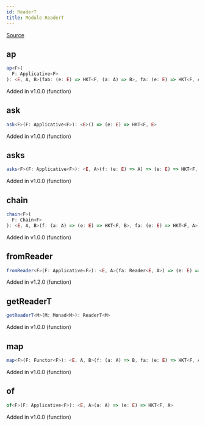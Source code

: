 ```yaml
---
id: ReaderT
title: Module ReaderT
---
```


[Source](https://github.com/gcanti/fp-ts/blob/master/src/ReaderT.ts)

## ap

```ts
ap<F>(
  F: Applicative<F>
): <E, A, B>(fab: (e: E) => HKT<F, (a: A) => B>, fa: (e: E) => HKT<F, A>) => (e: E) => HKT<F, B>
```

Added in v1.0.0 (function)

## ask

```ts
ask<F>(F: Applicative<F>): <E>() => (e: E) => HKT<F, E>
```

Added in v1.0.0 (function)

## asks

```ts
asks<F>(F: Applicative<F>): <E, A>(f: (e: E) => A) => (e: E) => HKT<F, A>
```

Added in v1.0.0 (function)

## chain

```ts
chain<F>(
  F: Chain<F>
): <E, A, B>(f: (a: A) => (e: E) => HKT<F, B>, fa: (e: E) => HKT<F, A>) => (e: E) => HKT<F, B>
```

Added in v1.0.0 (function)

## fromReader

```ts
fromReader<F>(F: Applicative<F>): <E, A>(fa: Reader<E, A>) => (e: E) => HKT<F, A>
```

Added in v1.2.0 (function)

## getReaderT

```ts
getReaderT<M>(M: Monad<M>): ReaderT<M>
```

Added in v1.0.0 (function)

## map

```ts
map<F>(F: Functor<F>): <E, A, B>(f: (a: A) => B, fa: (e: E) => HKT<F, A>) => (e: E) => HKT<F, B>
```

Added in v1.0.0 (function)

## of

```ts
of<F>(F: Applicative<F>): <E, A>(a: A) => (e: E) => HKT<F, A>
```

Added in v1.0.0 (function)
